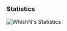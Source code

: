 ### Statistics
<img alt="WhishN's Statistics" src="https://github-readme-stats.vercel.app/api?username=WhishN&theme=github_dark" />
